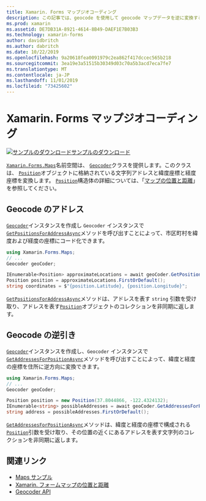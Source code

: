 ```yaml
---
title: Xamarin. Forms マップジオコーディング
description: この記事では、geocode を使用して geocode マップデータを逆に変換する方法について説明します。
ms.prod: xamarin
ms.assetid: DE7DB31A-8921-4614-8B49-DAEF1E7B03B3
ms.technology: xamarin-forms
author: davidbritch
ms.author: dabritch
ms.date: 10/22/2019
ms.openlocfilehash: 9a20618fea0091979c2ea862f417dccec565b218
ms.sourcegitcommit: 3ea19e3a51515b30349d03c70a5b3acd7eca7fe7
ms.translationtype: MT
ms.contentlocale: ja-JP
ms.lasthandoff: 11/01/2019
ms.locfileid: "73425602"
---
```

# <a name="xamarinforms-map-geocoding"></a>Xamarin. Forms マップジオコーディング

[![サンプルのダウンロード](~/media/shared/download.png)サンプルのダウンロード](https://docs.microsoft.com/samples/xamarin/xamarin-forms-samples/workingwithmaps)

[`Xamarin.Forms.Maps`](xref:Xamarin.Forms.Maps)名前空間は、 [`Geocoder`](xref:Xamarin.Forms.Maps.Geocoder)クラスを提供します。このクラスは、 [`Position`](xref:Xamarin.Forms.Maps.Position)オブジェクトに格納されている文字列アドレスと緯度座標と経度座標を変換します。 [`Position`](xref:Xamarin.Forms.Maps.Position)構造体の詳細については、「[マップの位置と距離](position-distance.md)」を参照してください。

## <a name="geocode-an-address"></a>Geocode のアドレス

[`Geocoder`](xref:Xamarin.Forms.Maps.Geocoder)インスタンスを作成し `Geocoder` インスタンスで[`GetPositionsForAddressAsync`](xref:Xamarin.Forms.Maps.Geocoder.GetPositionsForAddressAsync*)メソッドを呼び出すことによって、市区町村を緯度および経度の座標にコード化できます。

```csharp
using Xamarin.Forms.Maps;
// ...
Geocoder geoCoder;

IEnumerable<Position> approximateLocations = await geoCoder.GetPositionsForAddressAsync("Pacific Ave, San Francisco, California");
Position position = approximateLocations.FirstOrDefault();
string coordinates = $"{position.Latitude}, {position.Longitude}";
```

[`GetPositionsForAddressAsync`](xref:Xamarin.Forms.Maps.Geocoder.GetPositionsForAddressAsync*)メソッドは、アドレスを表す `string` 引数を受け取り、アドレスを表す[`Position`](xref:Xamarin.Forms.Maps.Position)オブジェクトのコレクションを非同期に返します。

## <a name="reverse-geocode-an-address"></a>Geocode の逆引き

[`Geocoder`](xref:Xamarin.Forms.Maps.Geocoder)インスタンスを作成し、`Geocoder` インスタンスで[`GetAddressesForPositionAsync`](xref:Xamarin.Forms.Maps.Geocoder.GetAddressesForPositionAsync*)メソッドを呼び出すことによって、緯度と経度の座標を住所に逆方向に変換できます。

```csharp
using Xamarin.Forms.Maps;
// ...
Geocoder geoCoder;

Position position = new Position(37.8044866, -122.4324132);
IEnumerable<string> possibleAddresses = await geoCoder.GetAddressesForPositionAsync(position);
string address = possibleAddresses.FirstOrDefault();
```

[`GetAddressesForPositionAsync`](xref:Xamarin.Forms.Maps.Geocoder.GetAddressesForPositionAsync*)メソッドは、緯度と経度の座標で構成される[`Position`](xref:Xamarin.Forms.Maps.Position)引数を受け取り、その位置の近くにあるアドレスを表す文字列のコレクションを非同期に返します。

## <a name="related-links"></a>関連リンク

- [Maps サンプル](https://docs.microsoft.com/samples/xamarin/xamarin-forms-samples/workingwithmaps)
- [Xamarin. フォームマップの位置と距離](position-distance.md)
- [Geocoder API](xref:Xamarin.Forms.Maps.Geocoder)
